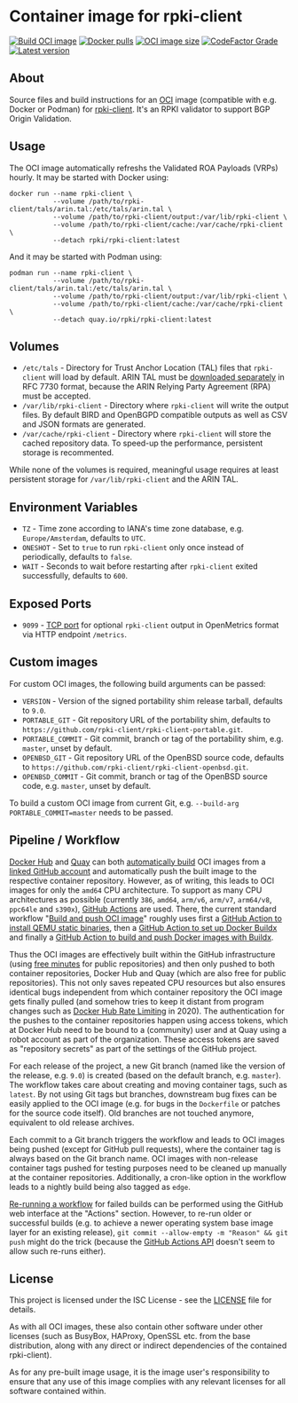 # Container image for rpki-client

[![Build OCI image](https://github.com/rpki-client/rpki-client-container/actions/workflows/image.yml/badge.svg)](https://github.com/rpki-client/rpki-client-container/actions/workflows/image.yml)
[![Docker pulls](https://img.shields.io/docker/pulls/rpki/rpki-client.svg)](https://hub.docker.com/r/rpki/rpki-client)
[![OCI image size](https://img.shields.io/docker/image-size/rpki/rpki-client/latest.svg)](https://hub.docker.com/r/rpki/rpki-client/tags)
[![CodeFactor Grade](https://img.shields.io/codefactor/grade/github/rpki-client/rpki-client-container.svg)](https://www.codefactor.io/repository/github/rpki-client/rpki-client-container)
[![Latest version](https://img.shields.io/docker/v/rpki/rpki-client.svg?sort=semver)](https://hub.docker.com/r/rpki/rpki-client/tags)

## About

Source files and build instructions for an [OCI](https://opencontainers.org/) image (compatible with e.g. Docker or Podman) for [rpki-client](https://www.rpki-client.org/). It's an RPKI validator to support BGP Origin Validation.

## Usage

The OCI image automatically refreshs the Validated ROA Payloads (VRPs) hourly. It may be started with Docker using:

```shell
docker run --name rpki-client \
           --volume /path/to/rpki-client/tals/arin.tal:/etc/tals/arin.tal \
           --volume /path/to/rpki-client/output:/var/lib/rpki-client \
           --volume /path/to/rpki-client/cache:/var/cache/rpki-client \
           --detach rpki/rpki-client:latest
```

And it may be started with Podman using:

```shell
podman run --name rpki-client \
           --volume /path/to/rpki-client/tals/arin.tal:/etc/tals/arin.tal \
           --volume /path/to/rpki-client/output:/var/lib/rpki-client \
           --volume /path/to/rpki-client/cache:/var/cache/rpki-client \
           --detach quay.io/rpki/rpki-client:latest
```

## Volumes

  * `/etc/tals` - Directory for Trust Anchor Location (TAL) files that `rpki-client` will load by default. ARIN TAL must be [downloaded separately](https://www.arin.net/resources/manage/rpki/tal/#downloading-the-arin-tal) in RFC 7730 format, because the ARIN Relying Party Agreement (RPA) must be accepted.
  * `/var/lib/rpki-client` - Directory where `rpki-client` will write the output files. By default BIRD and OpenBGPD compatible outputs as well as CSV and JSON formats are generated.
  * `/var/cache/rpki-client` - Directory where `rpki-client` will store the cached repository data. To speed-up the performance, persistent storage is recommented.

While none of the volumes is required, meaningful usage requires at least persistent storage for `/var/lib/rpki-client` and the ARIN TAL.

## Environment Variables

  * `TZ` - Time zone according to IANA's time zone database, e.g. `Europe/Amsterdam`, defaults to `UTC`.
  * `ONESHOT` - Set to `true` to run `rpki-client` only once instead of periodically, defaults to `false`.
  * `WAIT` - Seconds to wait before restarting after `rpki-client` exited successfully, defaults to `600`.

## Exposed Ports

  * `9099` - [TCP port](https://datatracker.ietf.org/doc/html/draft-richih-opsawg-openmetrics-00#section-7) for optional `rpki-client` output in OpenMetrics format via HTTP endpoint `/metrics`.

## Custom images

For custom OCI images, the following build arguments can be passed:

  * `VERSION` - Version of the signed portability shim release tarball, defaults to `9.0`.
  * `PORTABLE_GIT` - Git repository URL of the portability shim, defaults to `https://github.com/rpki-client/rpki-client-portable.git`.
  * `PORTABLE_COMMIT` - Git commit, branch or tag of the portability shim, e.g. `master`, unset by default.
  * `OPENBSD_GIT` - Git repository URL of the OpenBSD source code, defaults to `https://github.com/rpki-client/rpki-client-openbsd.git`.
  * `OPENBSD_COMMIT` - Git commit, branch or tag of the OpenBSD source code, e.g. `master`, unset by default.

To build a custom OCI image from current Git, e.g. `--build-arg PORTABLE_COMMIT=master` needs to be passed.

## Pipeline / Workflow

[Docker Hub](https://hub.docker.com/) and [Quay](https://quay.io/) can both [automatically build](https://docs.docker.com/docker-hub/builds/) OCI images from a [linked GitHub account](https://docs.docker.com/docker-hub/builds/link-source/) and automatically push the built image to the respective container repository. However, as of writing, this leads to OCI images for only the `amd64` CPU architecture. To support as many CPU architectures as possible (currently `386`, `amd64`, `arm/v6`, `arm/v7`, `arm64/v8`, `ppc64le` and `s390x`), [GitHub Actions](https://github.com/features/actions) are used. There, the current standard workflow "[Build and push OCI image](.github/workflows/image.yml)" roughly uses first a [GitHub Action to install QEMU static binaries](https://github.com/docker/setup-qemu-action), then a [GitHub Action to set up Docker Buildx](https://github.com/docker/setup-buildx-action) and finally a [GitHub Action to build and push Docker images with Buildx](https://github.com/docker/build-push-action).

Thus the OCI images are effectively built within the GitHub infrastructure (using [free minutes](https://docs.github.com/en/github/setting-up-and-managing-billing-and-payments-on-github/about-billing-for-github-actions) for public repositories) and then only pushed to both container repositories, Docker Hub and Quay (which are also free for public repositories). This not only saves repeated CPU resources but also ensures identical bugs independent from which container repository the OCI image gets finally pulled (and somehow tries to keep it distant from program changes such as [Docker Hub Rate Limiting](https://www.docker.com/increase-rate-limits) in 2020). The authentication for the pushes to the container repositories happen using access tokens, which at Docker Hub need to be bound to a (community) user and at Quay using a robot account as part of the organization. These access tokens are saved as "repository secrets" as part of the settings of the GitHub project.

For each release of the project, a new Git branch (named like the version of the release, e.g. `9.0`) is created (based on the default branch, e.g. `master`). The workflow takes care about creating and moving container tags, such as `latest`. By not using Git tags but branches, downstream bug fixes can be easily applied to the OCI image (e.g. for bugs in the `Dockerfile` or patches for the source code itself). Old branches are not touched anymore, equivalent to old release archives.

Each commit to a Git branch triggers the workflow and leads to OCI images being pushed (except for GitHub pull requests), where the container tag is always based on the Git branch name. OCI images with non-release container tags pushed for testing purposes need to be cleaned up manually at the container repositories. Additionally, a cron-like option in the workflow leads to a nightly build being also tagged as `edge`.

[Re-running a workflow](https://docs.github.com/en/actions/managing-workflow-runs/re-running-a-workflow) for failed builds can be performed using the GitHub web interface at the "Actions" section. However, to re-run older or successful builds (e.g. to achieve a newer operating system base image layer for an existing release), `git commit --allow-empty -m "Reason" && git push` might do the trick (because the [GitHub Actions API](https://stackoverflow.com/questions/56435547/how-do-i-re-run-github-actions) doesn't seem to allow such re-runs either).

## License

This project is licensed under the ISC License - see the [LICENSE](LICENSE) file for details.

As with all OCI images, these also contain other software under other licenses (such as BusyBox, HAProxy, OpenSSL etc. from the base distribution, along with any direct or indirect dependencies of the contained rpki-client).

As for any pre-built image usage, it is the image user's responsibility to ensure that any use of this image complies with any relevant licenses for all software contained within.
